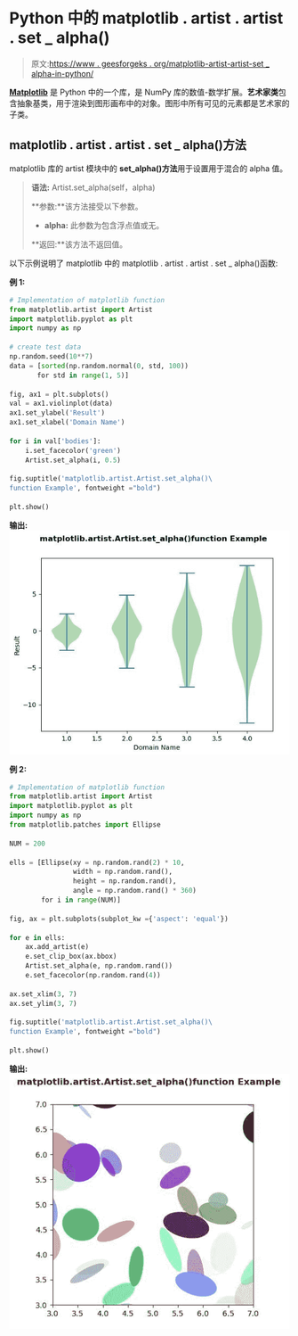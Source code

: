 # Python 中的 matplotlib . artist . artist . set _ alpha()

> 原文:[https://www . geesforgeks . org/matplotlib-artist-artist-set _ alpha-in-python/](https://www.geeksforgeeks.org/matplotlib-artist-artist-set_alpha-in-python/)

**[Matplotlib](https://www.geeksforgeeks.org/python-introduction-matplotlib/)** 是 Python 中的一个库，是 NumPy 库的数值-数学扩展。**艺术家类**包含抽象基类，用于渲染到图形画布中的对象。图形中所有可见的元素都是艺术家的子类。

## matplotlib . artist . artist . set _ alpha()方法

matplotlib 库的 artist 模块中的 **set_alpha()方法**用于设置用于混合的 alpha 值。

> **语法:** Artist.set_alpha(self，alpha)
> 
> **参数:**该方法接受以下参数。
> 
> *   **alpha:** 此参数为包含浮点值或无。
> 
> **返回:**该方法不返回值。

以下示例说明了 matplotlib 中的 matplotlib . artist . artist . set _ alpha()函数:

**例 1:**

```py
# Implementation of matplotlib function
from matplotlib.artist import Artist  
import matplotlib.pyplot as plt 
import numpy as np 

# create test data 
np.random.seed(10**7) 
data = [sorted(np.random.normal(0, std, 100))  
       for std in range(1, 5)] 

fig, ax1 = plt.subplots() 
val = ax1.violinplot(data) 
ax1.set_ylabel('Result') 
ax1.set_xlabel('Domain Name') 

for i in val['bodies']: 
    i.set_facecolor('green') 
    Artist.set_alpha(i, 0.5)  

fig.suptitle('matplotlib.artist.Artist.set_alpha()\
function Example', fontweight ="bold") 

plt.show()
```

**输出:**
![](img/037bcd35b14ab39fbaed783af4854dca.png)

**例 2:**

```py
# Implementation of matplotlib function
from matplotlib.artist import Artist  
import matplotlib.pyplot as plt 
import numpy as np 
from matplotlib.patches import Ellipse 

NUM = 200

ells = [Ellipse(xy = np.random.rand(2) * 10, 
                width = np.random.rand(),  
                height = np.random.rand(), 
                angle = np.random.rand() * 360) 
        for i in range(NUM)] 

fig, ax = plt.subplots(subplot_kw ={'aspect': 'equal'}) 

for e in ells: 
    ax.add_artist(e) 
    e.set_clip_box(ax.bbox) 
    Artist.set_alpha(e, np.random.rand()) 
    e.set_facecolor(np.random.rand(4)) 

ax.set_xlim(3, 7) 
ax.set_ylim(3, 7) 

fig.suptitle('matplotlib.artist.Artist.set_alpha()\
function Example', fontweight ="bold") 

plt.show()
```

**输出:**
![](img/280c06895888bd755fcb8ce2f96e6892.png)